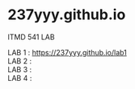 # 237yyy.github.io

ITMD 541 LAB

LAB 1 : <https://237yyy.github.io/lab1>  
LAB 2 :  
LAB 3 :  
LAB 4 :   
 
